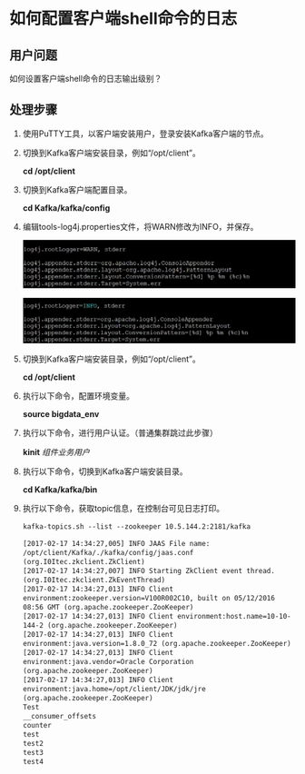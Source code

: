 # 如何配置客户端shell命令的日志<a name="ZH-CN_TOPIC_0226521598"></a>

## 用户问题<a name="zh-cn_topic_0167276308_section4387018310447"></a>

如何设置客户端shell命令的日志输出级别？

## 处理步骤<a name="zh-cn_topic_0167276308_section16665572144748"></a>

1.  使用PuTTY工具，以客户端安装用户，登录安装Kafka客户端的节点。
2.  切换到Kafka客户端安装目录，例如“/opt/client”。

    **cd /opt/client**

3.  切换到Kafka客户端配置目录。

    **cd Kafka/kafka/config**

4.  编辑tools-log4j.properties文件，将WARN修改为INFO，并保存。

    ![](figures/zh-cn_image_0167274872.jpg)

    ![](figures/zh-cn_image_0167276095.jpg)

5.  切换到Kafka客户端安装目录，例如“/opt/client”。

    **cd /opt/client**

6.  执行以下命令，配置环境变量。

    **source bigdata\_env**

7.  执行以下命令，进行用户认证。（普通集群跳过此步骤）

    **kinit** _组件业务用户_

8.  执行以下命令，切换到Kafka客户端安装目录。

    **cd Kafka/kafka/bin**

9.  执行以下命令，获取topic信息，在控制台可见日志打印。

    ```
    kafka-topics.sh --list --zookeeper 10.5.144.2:2181/kafka
    ```

    ```
    [2017-02-17 14:34:27,005] INFO JAAS File name: /opt/client/Kafka/./kafka/config/jaas.conf (org.I0Itec.zkclient.ZkClient)
    [2017-02-17 14:34:27,007] INFO Starting ZkClient event thread. (org.I0Itec.zkclient.ZkEventThread)
    [2017-02-17 14:34:27,013] INFO Client environment:zookeeper.version=V100R002C10, built on 05/12/2016 08:56 GMT (org.apache.zookeeper.ZooKeeper)
    [2017-02-17 14:34:27,013] INFO Client environment:host.name=10-10-144-2 (org.apache.zookeeper.ZooKeeper)
    [2017-02-17 14:34:27,013] INFO Client environment:java.version=1.8.0_72 (org.apache.zookeeper.ZooKeeper)
    [2017-02-17 14:34:27,013] INFO Client environment:java.vendor=Oracle Corporation (org.apache.zookeeper.ZooKeeper)
    [2017-02-17 14:34:27,013] INFO Client environment:java.home=/opt/client/JDK/jdk/jre (org.apache.zookeeper.ZooKeeper)
    Test
    __consumer_offsets
    counter
    test
    test2
    test3
    test4
    
    ```


